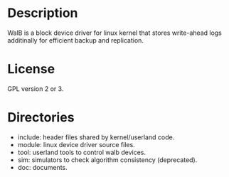 # Description

WalB is a block device driver for linux kernel that stores write-ahead logs additinally for efficient backup and replication.

# License

GPL version 2 or 3.

# Directories

* include: header files shared by kernel/userland code.
* module: linux device driver source files.
* tool: userland tools to control walb devices.
* sim: simulators to check algorithm consistency (deprecated).
* doc: documents.
